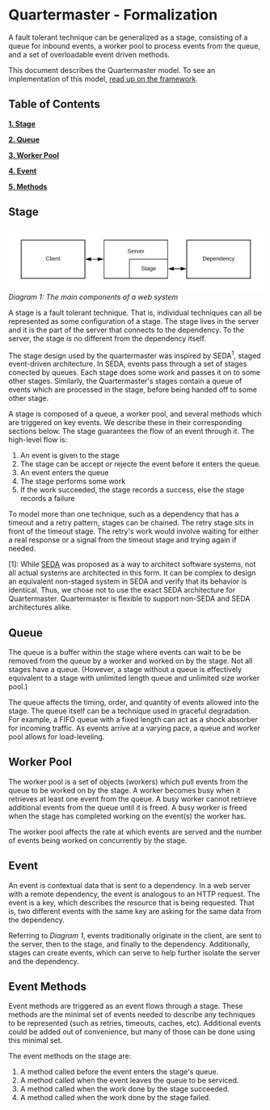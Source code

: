 # Quartermaster - Formalization

A fault tolerant technique can be generalized as a stage, consisting of a queue for inbound events, a worker pool to process events from the queue, and a set of overloadable event driven methods.

This document describes the Quartermaster model. To see an implementation of this model, [read up on the framework](framework.md).

## Table of Contents

**[1. Stage](#Stage)**

**[2. Queue](#Queue)**

**[3. Worker Pool](#Worker-Pool)**

**[4. Event](#Event)**

**[5. Methods](#Event-Methods)**

## Stage

![Stage](./img/client-server-stage-dependency.png)
_Diagram 1: The main components of a web system_

A stage is a fault tolerant technique. That is, individual techniques can all be represented as some configuration of a stage. The stage lives in the server and it is the part of the server that connects to the dependency. To the server, the stage _is_ no different from the dependency itself.

The stage design used by the quartermaster was inspired by SEDA<sup id="seda">1</sup>, staged event-driven architecture. In SEDA, events pass through a set of stages conected by queues. Each stage does some work and passes it on to some other stages. Similarly, the Quartermaster's stages contain a queue of events which are processed in the stage, before being handed off to some other stage.

A stage is composed of a queue, a worker pool, and several methods which are triggered on key events. We describe these in their corresponding sections below. The stage guarantees the flow of an event through it. The high-level flow is:

1. An event is given to the stage
2. The stage can be accept or rejecte the event before it enters the queue.
3. An event enters the queue
4. The stage performs some work
5. If the work succeeded, the stage records a success, else the stage records a failure

To model more than one technique, such as a dependency that has a timeout and a retry pattern, stages can be chained. The retry stage sits in front of the timeout stage. The retry's work would involve waiting for either a real response or a signal from the timeout stage and trying again if needed.

[1]: While [SEDA](http://www.sosp.org/2001/papers/welsh.pdf) was proposed as a way to architect software systems, not all actual systems are architected in this form. It can be complex to design an equivalent non-staged system in SEDA and verify that its behavior is identical. Thus, we chose not to use the exact SEDA architecture for Quartermaster. Quartermaster is flexible to support non-SEDA and SEDA architectures alike.

## Queue

The queue is a buffer within the stage where events can wait to be be removed from the queue by a worker and worked on by the stage. Not all stages have a queue. (However, a stage without a queue is effectively equivalent to a stage with unlimited length queue and unlimited size worker pool.)

The queue affects the timing, order, and quantity of events allowed into the stage. The queue itself can be a technique used in graceful degradation. For example, a FIFO queue with a fixed length can act as a shock absorber for incoming traffic. As events arrive at a varying pace, a queue and worker pool allows for load-leveling.

## Worker Pool

The worker pool is a set of objects (workers) which pull events from the queue to be worked on by the stage. A worker becomes busy when it retrieves at least one event from the queue. A busy worker cannot retrieve additional events from the queue until it is freed. A busy worker is freed when the stage has completed working on the event(s) the worker has.

The worker pool affects the rate at which events are served and the number of events being worked on concurrently by the stage.

## Event

An event is contextual data that is sent to a dependency. In a web server with a remote dependency, the event is analogous to an HTTP request. The event is a key, which describes the resource that is being requested. That is, two different events with the same key are asking for the same data from the dependency.

Referring to _Diagram 1_, events traditionally originate in the client, are sent to the server, then to the stage, and finally to the dependency. Additionally, stages can create events, which can serve to help further isolate the server and the dependency.

## Event Methods

Event methods are triggered as an event flows through a stage. These methods are the minimal set of events needed to describe any techniques to be represented (such as retries, timeouts, caches, etc). Additional events could be added out of convenience, but many of those can be done using this minimal set.

The event methods on the stage are:

1. A method called before the event enters the stage's queue.
2. A method called when the event leaves the queue to be serviced.
3. A method called when the work done by the stage succeeded.
4. A method called when the work done by the stage failed.

